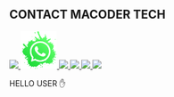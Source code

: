 ## CONTACT MACODER TECH
  
<a href="https://wa.me/27656136438"> <img src="https://raw.githubusercontent.com/macoder67/database/main/icon/WhatsApp.png" width="13%"> </a>
  <a href="https://whatsapp.com/channel/0029Vb5kA7k4IBhNW3Hhxy0s"> <img src="https://raw.githubusercontent.com/shizothetechie/database/main/icon/WhatsApp.png" width="13%"> </a>
  <a href="https://www.facebook.com/profile.php?id=61567123730155&name=xhp_nt__fb__action__open_user"> <img src="https://raw.githubusercontent.com/macoder67/database/main/icon/Instagram2.png" width="14%"> </a>
  <a href="https://www.facebook.com/profile.php?id=61567123730155&name=xhp_nt__fb__action__open_user"> <img src="https://raw.githubusercontent.com/macoder67/database/main/icon/Facebook.png" width="15%"> </a><a href="https://https://github.com/macoder67/MACODER-XMD"> <img src="https://raw.githubusercontent.com/macoder67/database/main/icon/devto.png" width="15%"> </a><a href="MACODER "> <img src="https://raw.githubusercontent.com/macode67/database/main/icon/twitter.png" width="13%"> </a>
</p>



HELLO  USER ✋
